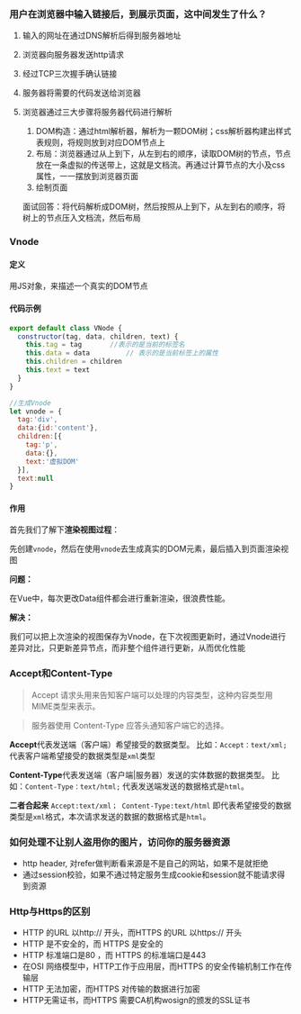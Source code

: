 ### 用户在浏览器中输入链接后，到展示页面，这中间发生了什么？

1. 输入的网址在通过DNS解析后得到服务器地址

2. 浏览器向服务器发送http请求

3. 经过TCP三次握手确认链接

4. 服务器将需要的代码发送给浏览器

5. 浏览器通过三大步骤将服务器代码进行解析

   1. DOM构造：通过html解析器，解析为一颗DOM树；css解析器构建出样式表规则，将规则放到对应DOM节点上
   2. 布局：浏览器通过从上到下，从左到右的顺序，读取DOM树的节点，节点放在一条虚拟的传送带上，这就是文档流。再通过计算节点的大小及css属性，一一摆放到浏览器页面
   3. 绘制页面

   面试回答：将代码解析成DOM树，然后按照从上到下，从左到右的顺序，将树上的节点压入文档流，然后布局



### Vnode

#### 定义

用JS对象，来描述一个真实的DOM节点

#### 代码示例

```js
export default class VNode {
  constructor(tag, data, children, text) {
    this.tag = tag		 //表示的是当前的标签名
    this.data = data		 // 表示的是当前标签上的属性
    this.children = children
    this.text = text
  }
}

//生成Vnode
let vnode = {
  tag:'div',
  data:{id:'content'},
  children:[{
    tag:'p',
    data:{},
    text:'虚拟DOM'
  }],
  text:null
}
```

#### 作用

首先我们了解下**渲染视图过程**：

先创建`vnode`，然后在使用`vnode`去生成真实的DOM元素，最后插入到页面渲染视图

**问题：**

在Vue中，每次更改Data组件都会进行重新渲染，很浪费性能。

**解决：**

我们可以把上次渲染的视图保存为Vnode，在下次视图更新时，通过Vnode进行差异对比，只更新差异节点，而非整个组件进行更新，从而优化性能



### Accept和Content-Type

> Accept 请求头用来告知客户端可以处理的内容类型，这种内容类型用MIME类型来表示。

> 服务器使用 Content-Type 应答头通知客户端它的选择。

**Accept**代表发送端（客户端）希望接受的数据类型。
比如：`Accept：text/xml;`
代表客户端希望接受的数据类型是`xml`类型

**Content-Type**代表发送端（客户端|服务器）发送的实体数据的数据类型。
比如：`Content-Type：text/html;`
代表发送端发送的数据格式是`html`。



**二者合起来**
`Accept:text/xml；
Content-Type:text/html`
即代表希望接受的数据类型是`xml`格式，本次请求发送的数据的数据格式是`html`。



### 如何处理不让别人盗用你的图片，访问你的服务器资源

- http header, 对refer做判断看来源是不是自己的网站，如果不是就拒绝
- 通过session校验，如果不通过特定服务生成cookie和session就不能请求得到资源



### Http与Https的区别

- HTTP 的URL 以http:// 开头，而HTTPS 的URL 以https:// 开头
- HTTP 是不安全的，而 HTTPS 是安全的
- HTTP 标准端口是80 ，而 HTTPS 的标准端口是443
- 在OSI 网络模型中，HTTP工作于应用层，而HTTPS 的安全传输机制工作在传输层
- HTTP 无法加密，而HTTPS 对传输的数据进行加密
- HTTP无需证书，而HTTPS 需要CA机构wosign的颁发的SSL证书